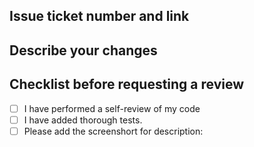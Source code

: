 ## Issue ticket number and link
<!-- Write your issue ticket number here, or if not, write Chore -->

## Describe your changes
<!-- Describe your changes here -->

## Checklist before requesting a review
- [ ] I have performed a self-review of my code
- [ ] I have added thorough tests.
- [ ] Please add the screenshort for description: 

<!-- If relating to FE, put a screenshort of UI -->
<!-- If relating to BE, put a screenshort of API calling in Postman -->
<!-- If relating to bug, put a screenshort of Final result -->
<!-- Ctrl + V to paste your screenshort, or use ![alt](url) for an url image -->
